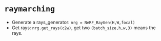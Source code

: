 # `raymarching`

- Generate a rays_generator: `nrg = NeRF_RayGen(H,W,focal)`
- Get rays: `nrg.get_rays(c2w)`, get two `(batch_size,h,w,3)` means the rays.